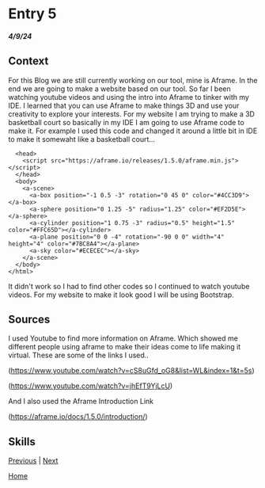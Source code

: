 # Entry 5
##### 4/9/24

## Context
For this Blog we are still currently working on our tool, mine is Aframe. In the end we are going to make a website based on our tool. So far I been watching youtube videos and using the intro into Aframe to tinker with my IDE. I learned that you can use Aframe to make things 3D and use your creativity to explore your interests. For my website I am trying to make a 3D basketball court so basically in my IDE I am going to use Aframe code to make it. For example I used this code and changed it around a little bit in IDE to make it somewaht like a basketball court...
```<html>
  <head>
    <script src="https://aframe.io/releases/1.5.0/aframe.min.js"></script>
  </head>
  <body>
    <a-scene>
      <a-box position="-1 0.5 -3" rotation="0 45 0" color="#4CC3D9"></a-box>
      <a-sphere position="0 1.25 -5" radius="1.25" color="#EF2D5E"></a-sphere>
      <a-cylinder position="1 0.75 -3" radius="0.5" height="1.5" color="#FFC65D"></a-cylinder>
      <a-plane position="0 0 -4" rotation="-90 0 0" width="4" height="4" color="#7BC8A4"></a-plane>
      <a-sky color="#ECECEC"></a-sky>
    </a-scene>
  </body>
</html>
```
It didn't work so I had to find other codes so I continued to watch youtube videos. For my website to make it look good I will be using Bootstrap.

## Sources
I used Youtube to find more information on Aframe. Which showed me different people using aframe to make their ideas come to life making it virtual.
These are some of the links I used..

(https://www.youtube.com/watch?v=cS8uGfd_oG8&list=WL&index=1&t=5s)

(https://www.youtube.com/watch?v=jhEfT9YjLcU)

And I also used the Aframe Introduction Link

(https://aframe.io/docs/1.5.0/introduction/)

## Skills






















[Previous](entry04.md) | [Next](entry06.md)

[Home](../README.md)
